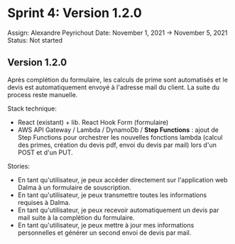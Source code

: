 # Sprint 4: Version 1.2.0

Assign: Alexandre Peyrichout
Date: November 1, 2021 → November 5, 2021
Status: Not started

## Version 1.2.0

Après complétion du formulaire, les calculs de prime sont automatisés et le devis est automatiquement envoyé à l'adresse mail du client. La suite du process reste manuelle.

Stack technique:

- React (existant) + lib. React Hook Form (formulaire)
- AWS API Gateway / Lambda / DynamoDb / **Step Functions** :  ajout de Step Functions pour orchestrer les nouvelles fonctions lambda (calcul des primes, création du devis pdf, envoi du devis par mail) lors d'un POST et d'un PUT.

Stories:

- En tant qu'utilisateur, je peux accéder directement sur l'application web Dalma à un formulaire de souscription.
- En tant qu'utilisateur, je peux transmettre toutes les informations requises à Dalma.
- En tant qu'utilisateur, je peux recevoir automatiquement un devis par mail suite à la complétion du formulaire.
- En tant qu'utilisateur, je peux mettre à jour mes informations personnelles et générer un second envoi de devis par mail.